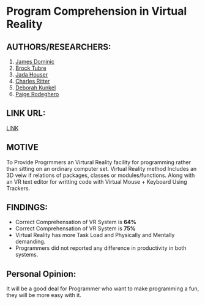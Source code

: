 
# Program Comprehension in Virtual Reality
## AUTHORS/RESEARCHERS:
1. [James Dominic](https://conf.researchr.org/profile/icpc-2020/jamesdominic)
2. [Brock Tubre](https://conf.researchr.org/profile/icpc-2020/brocktubre)
3. [Jada Houser](https://conf.researchr.org/profile/icpc-2020/jadahouser)
4. [Charles Ritter](https://conf.researchr.org/profile/icpc-2020/charlesritter)
5. [Deborah Kunkel](https://conf.researchr.org/profile/icpc-2020/deborahkunkel)
6. [Paige Rodeghero](https://conf.researchr.org/profile/icpc-2020/paigerodeghero1)
## LINK URL:
[LINK](https://conf.researchr.org/details/icpc-2020/icpc-2020-era/6/-Program-Comprehension-in-Virtual-Reality)
## MOTIVE
To Provide Progrmmers an Virtural Reality facility for programming rather than sitting on an ordinary computer set. Virtual Reality method Includes an 3D veiw if relations of packages, classes or modules/functions. Along with an VR text editor for writting code with Virtual Mouse + Keyboard Using Trackers.
## FINDINGS:
* Correct Comprehensation of VR System is <b>64%</b>
* Correct Comprehensation of VR System is <b>75%</b>
* Virtual Reality has more Task Load and Physically and Mentally demanding.
* Programmers did not reported any difference in productivity in both systems.
## Personal Opinion:
It will be a good deal for Programmer who want to make programming a fun, they will be more easy with it.


